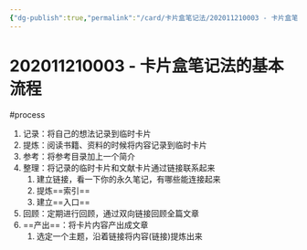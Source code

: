 ```yaml
---
{"dg-publish":true,"permalink":"/card/卡片盒笔记法/202011210003 - 卡片盒笔记法的基本流程/","noteIcon":"2","created":"2020-11-21T00:03:27+08:00","updated":"2024-04-17T13:13:13+08:00"}
---
```



# 202011210003 - 卡片盒笔记法的基本流程

#process 

1.  记录：将自己的想法记录到临时卡片
2.  提炼：阅读书籍、资料的时候将内容记录到临时卡片
3.  参考：将参考目录加上一个简介
4.  整理：将记录的临时卡片和文献卡片通过链接联系起来
    1.  建立链接，看一下你的永久笔记，有哪些能连接起来
    2.  提炼==索引==
    3.  建立==入口==
5.  回顾：定期进行回顾，通过双向链接回顾全篇文章
6.  ==产出==：将卡片内容产出成文章
    1. 选定一个主题，沿着链接将内容(链接)提炼出来
